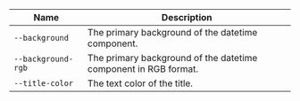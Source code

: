 
| Name | Description |
| --- | --- |
| `--background` | The primary background of the datetime component. |
| `--background-rgb` | The primary background of the datetime component in RGB format. |
| `--title-color` | The text color of the title. |

